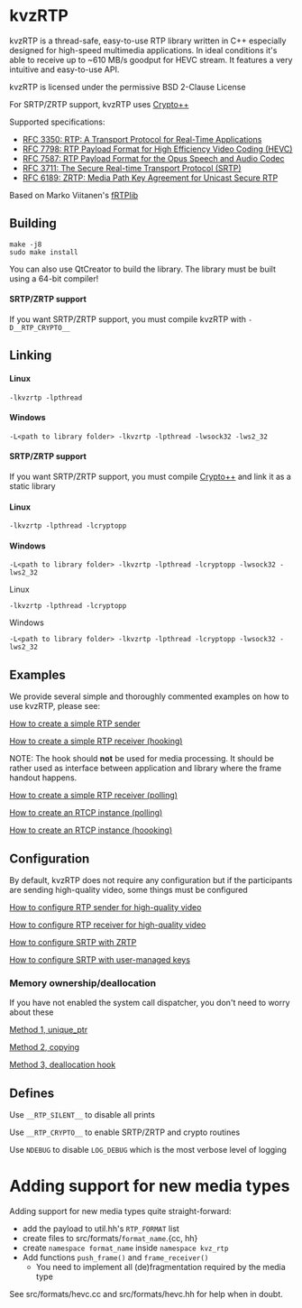 # kvzRTP

kvzRTP is a thread-safe, easy-to-use RTP library written in C++ especially designed for high-speed multimedia applications. In ideal conditions it's able to receive up to ~610 MB/s goodput for HEVC stream. It features a very intuitive and easy-to-use API.

kvzRTP is licensed under the permissive BSD 2-Clause License

For SRTP/ZRTP support, kvzRTP uses [Crypto++](https://www.cryptopp.com/)

Supported specifications:
   * [RFC 3350: RTP: A Transport Protocol for Real-Time Applications](https://tools.ietf.org/html/rfc3550)
   * [RFC 7798: RTP Payload Format for High Efficiency Video Coding (HEVC)](https://tools.ietf.org/html/rfc7798)
   * [RFC 7587: RTP Payload Format for the Opus Speech and Audio Codec](https://tools.ietf.org/html/rfc7587)
   * [RFC 3711: The Secure Real-time Transport Protocol (SRTP)](https://tools.ietf.org/html/rfc3711)
   * [RFC 6189: ZRTP: Media Path Key Agreement for Unicast Secure RTP](https://tools.ietf.org/html/rfc6189)

Based on Marko Viitanen's [fRTPlib](https://github.com/fador/fRTPlib)

## Building

```
make -j8
sudo make install
```

You can also use QtCreator to build the library. The library must be built using a 64-bit compiler!

#### SRTP/ZRTP support

If you want SRTP/ZRTP support, you must compile kvzRTP with `-D__RTP_CRYPTO__`

## Linking

#### Linux
`-lkvzrtp -lpthread`

#### Windows
`-L<path to library folder> -lkvzrtp -lpthread -lwsock32 -lws2_32`

#### SRTP/ZRTP support

If you want SRTP/ZRTP support, you must compile [Crypto++](https://www.cryptopp.com/) and link it as a static library

#### Linux
`-lkvzrtp -lpthread -lcryptopp`

#### Windows
`-L<path to library folder> -lkvzrtp -lpthread -lcryptopp -lwsock32 -lws2_32`

Linux

`-lkvzrtp -lpthread -lcryptopp`

Windows

`-L<path to library folder> -lkvzrtp -lpthread -lcryptopp -lwsock32 -lws2_32`

## Examples

We provide several simple and thoroughly commented examples on how to use kvzRTP, please see:

[How to create a simple RTP sender](examples/simple/rtp/sending.cc)

[How to create a simple RTP receiver (hooking)](examples/simple/rtp/receiving_hook.cc)

NOTE: The hook should **not** be used for media processing. It should be rather used as interface between application and library where the frame handout happens.

[How to create a simple RTP receiver (polling)](examples/simple/rtp/receiving_poll.cc)

[How to create an RTCP instance (polling)](examples/simple/rtcp/rtcp_poll.cc)

[How to create an RTCP instance (hoooking)](examples/simple/rtcp/rtcp_hook.cc)

## Configuration

By default, kvzRTP does not require any configuration but if the participants are sending high-quality video, some things must be configured

[How to configure RTP sender for high-quality video](examples/simple/rtp/send_hq.cc)

[How to configure RTP receiver for high-quality video](examples/simple/rtp/recv_hq.cc)

[How to configure SRTP with ZRTP](examples/simple/rtp/srtp_zrtp.cc)

[How to configure SRTP with user-managed keys](examples/simple/rtp/srtp_user.cc)

### Memory ownership/deallocation

If you have not enabled the system call dispatcher, you don't need to worry about these

[Method 1, unique_ptr](examples/simple/rtp/deallocation_1.cc)

[Method 2, copying](examples/simple/rtp/deallocation_2.cc)

[Method 3, deallocation hook](examples/simple/rtp/deallocation_3.cc)

## Defines

Use `__RTP_SILENT__` to disable all prints

Use `__RTP_CRYPTO__` to enable SRTP/ZRTP and crypto routines

Use `NDEBUG` to disable `LOG_DEBUG` which is the most verbose level of logging

# Adding support for new media types

Adding support for new media types quite straight-forward:
* add the payload to util.hh's `RTP_FORMAT` list
* create files to src/formats/`format_name`.{cc, hh}
* create `namespace format_name` inside `namespace kvz_rtp`
* Add functions `push_frame()` and `frame_receiver()`
   * You need to implement all (de)fragmentation required by the media type

See src/formats/hevc.cc and src/formats/hevc.hh for help when in doubt.
